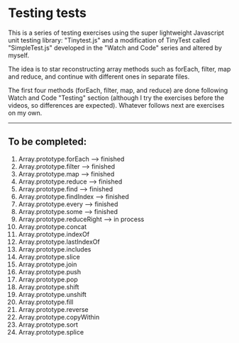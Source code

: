 Testing tests
=======================================

This is a series of testing exercises using the super lightweight Javascript unit testing library: "Tinytest.js" and a modification of TinyTest called "SimpleTest.js" developed in the "Watch and Code" series and altered by myself.


The idea is to star reconstructing array methods such as forEach, filter, map and reduce, and continue with different ones in separate files.


The first four methods (forEach, filter, map, and reduce) are done following Watch and Code "Testing" section (although I try the exercises before the videos, so differences are expected). Whatever follows next are exercises on my own.


---
## To be completed:
1. Array.prototype.forEach --> finished
2. Array.prototype.filter --> finished
3. Array.prototype.map --> finished
4. Array.prototype.reduce --> finished
5. Array.prototype.find --> finished
6. Array.prototype.findIndex --> finished
7. Array.prototype.every --> finished
8. Array.prototype.some --> finished
9. Array.prototype.reduceRight --> in process
10. Array.prototype.concat
11. Array.prototype.indexOf
12. Array.prototype.lastIndexOf
13. Array.prototype.includes
14. Array.prototype.slice
15. Array.prototype.join
16. Array.prototype.push
17. Array.prototype.pop
18. Array.prototype.shift
19. Array.prototype.unshift
20. Array.prototype.fill
21. Array.prototype.reverse
22. Array.prototype.copyWithin
23. Array.prototype.sort
24. Array.prototype.splice

